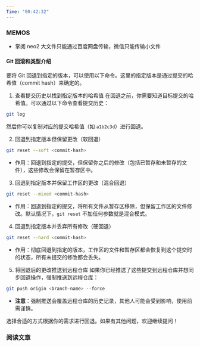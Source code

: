 ```yaml
---
Time: "00:42:32"
---
```


### MEMOS

- 掌阅 neo2 大文件只能通过百度网盘传输，微信只能传输小文件

#### Git 回滚和类型介绍

要将 Git 回退到指定的版本，可以使用以下命令。这里的指定版本是通过提交的哈希值（commit hash）来确定的。

1. 查看提交历史以找到指定版本的哈希值
在回退之前，你需要知道目标提交的哈希值。可以通过以下命令查看提交历史：
```bash
git log
```
然后你可以复制对应的提交哈希值（如 `a1b2c3d`）进行回退。

2. 回退到指定版本但保留更改（软回退）
```bash
git reset --soft <commit-hash>
```
- 作用：回退到指定的提交，但保留你之后的修改（包括已暂存和未暂存的文件），这些修改会保留在暂存区中。

3. 回退到指定版本并保留工作区的更改（混合回退）
```bash
git reset --mixed <commit-hash>
```
- 作用：回退到指定的提交，将所有文件从暂存区移除，但保留工作区的文件修改。默认情况下，`git reset` 不加任何参数就是混合模式。

4. 回退到指定版本并丢弃所有修改（硬回退）
```bash
git reset --hard <commit-hash>
```
- 作用：彻底回退到指定的版本，工作区的文件和暂存区都会恢复到这个提交时的状态，所有未提交的修改都会丢失。

5. 将回退后的更改推送到远程仓库
如果你已经推送了这些提交到远程仓库并想同步回退操作，强制推送到远程仓库：
```bash
git push origin <branch-name> --force
```
- **注意**：强制推送会覆盖远程仓库的历史记录，其他人可能会受到影响，使用前需谨慎。

选择合适的方式根据你的需求进行回退。如果有其他问题，欢迎继续提问！

### 阅读文章






